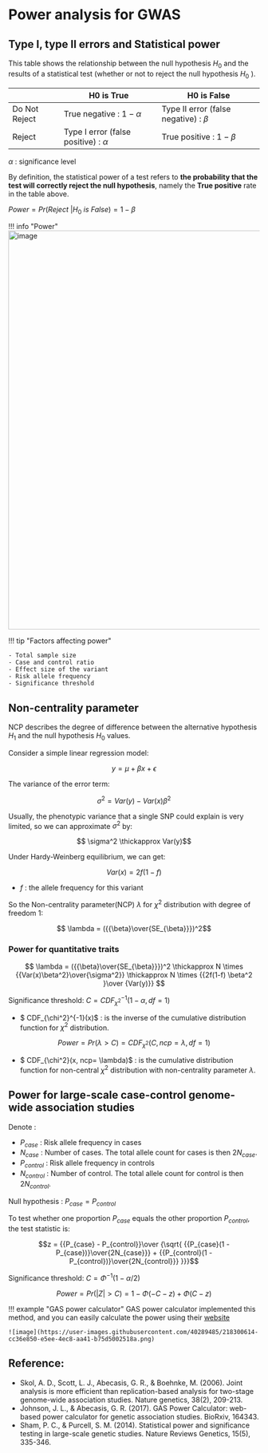 # Power analysis for GWAS


## Type I, type II errors and Statistical power


This table shows the relationship between the null hypothesis $H_0$ and the results of a statistical test (whether or not to reject the null hypothesis $H_0$ ).

||H0 is True|H0 is False|
|-|-|-|
|Do Not Reject|True negative : $1 -  \alpha$ |Type II error (false negative) : $\beta$|
|Reject|Type I error (false positive) : $\alpha$ |True positive : $1 -  \beta$  |

$\alpha$ : significance level

By definition, the statistical power of a test refers to **the probability that the test will correctly reject the null hypothesis**, namely the **True positive** rate in the table above. 

$Power = Pr ( Reject\ | H_0\ is\ False) = 1 -  \beta$ 

!!! info "Power"
    <img width="800" alt="image" src="https://user-images.githubusercontent.com/40289485/219032691-900856fb-4f41-4892-ad31-fe61ecd37330.png">

!!! tip "Factors affecting power"

    - Total sample size
    - Case and control ratio 
    - Effect size of the variant 
    - Risk allele frequency
    - Significance threshold

## Non-centrality parameter

NCP describes the degree of difference between the alternative hypothesis $H_1$ and the null hypothesis $H_0$ values.

Consider a simple linear regression model:

$$ y = \mu +\beta x + \epsilon $$

The variance of the error term:

$$\sigma^2 = Var(y) - Var(x)\beta^2 $$

Usually, the phenotypic variance that a single SNP could explain is very limited, so we can approximate $\sigma^2$ by:

$$ \sigma^2  \thickapprox Var(y)$$

Under Hardy-Weinberg equilibrium, we can get: 

$$Var(x) = 2f(1-f)$$

- $f$ : the allele frequency for this variant


So the Non-centrality parameter(NCP) $\lambda$ for $\chi^2$ distribution with degree of freedom 1: 

$$ \lambda = ({{\beta}\over{SE_{\beta}}})^2$$

### Power for quantitative traits

$$ \lambda = ({{\beta}\over{SE_{\beta}}})^2 \thickapprox N \times {{Var(x)\beta^2}\over{\sigma^2}} \thickapprox N \times {{2f(1-f) \beta^2 }\over {Var(y)}}  $$

Significance threshold: $C = CDF_{\chi^2}^{-1}(1 - \alpha,df=1)$

- $ CDF_{\chi^2}^{-1}(x)$ : is the inverse of the cumulative distribution function for $\chi^2$ distribution.

$$ Power = Pr(\lambda > C ) = CDF_{\chi^2}(C, ncp = \lambda,df=1) $$ 

- $ CDF_{\chi^2}(x, ncp= \lambda)$ : is the cumulative distribution function for non-central $\chi^2$ distribution with non-centrality parameter $\lambda$.

## Power for large-scale case-control genome-wide association studies

Denote :

- $P_{case}$ : Risk allele frequency in cases
- $N_{case}$ : Number of cases. The total allele count for cases is then $2N_{case}$.
- $P_{control}$ : Risk allele frequency in controls
- $N_{control}$ : Number of control. The total allele count for control is then $2N_{control}$.

Null hypothesis : $P_{case} = P_{control}$

To test whether one proportion $P_{case}$ equals the other proportion $P_{control}$, the test statistic is:

$$z = {{P_{case} - P_{control}}\over {\sqrt{ {{P_{case}(1 - P_{case})}\over{2N_{case}}} + {{P_{control}(1 - P_{control})}\over{2N_{control}}} }}}$$

Significance threshold: $C = \Phi^{-1}(1 - \alpha / 2 )$

$$ Power = Pr(|Z|>C) = 1 - \Phi(-C-z) + \Phi(C-z)$$

!!! example "GAS power calculator"
    GAS power calculator implemented this method, and you can easily calculate the power using their [website](https://csg.sph.umich.edu/abecasis/cats/gas_power_calculator/index.html)
    
    ![image](https://user-images.githubusercontent.com/40289485/218300614-cc36e850-e5ee-4ec8-aa41-b75d5002518a.png)


## Reference:

- Skol, A. D., Scott, L. J., Abecasis, G. R., & Boehnke, M. (2006). Joint analysis is more efficient than replication-based analysis for two-stage genome-wide association studies. Nature genetics, 38(2), 209-213.
- Johnson, J. L., & Abecasis, G. R. (2017). GAS Power Calculator: web-based power calculator for genetic association studies. BioRxiv, 164343.
- Sham, P. C., & Purcell, S. M. (2014). Statistical power and significance testing in large-scale genetic studies. Nature Reviews Genetics, 15(5), 335-346.
